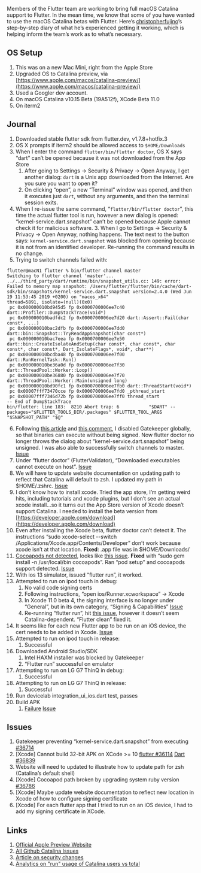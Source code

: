 Members of the Flutter team are working to bring full macOS Catalina support to Flutter. In the mean time, we know that some of you have wanted to use the macOS Catalina betas with Flutter. Here’s [christopherfujino](http://www.github.com/christopherfujino)’s step-by-step diary of what he’s experienced getting it working, which is helping inform the team’s work as to what’s necessary.

## OS Setup

1. This was on a new Mac Mini, right from the Apple Store
1. Upgraded OS to Catalina preview, via [https://www.apple.com/macos/catalina-preview/](https://www.apple.com/macos/catalina-preview/)
1. Used a Googler dev account.
1. On macOS Catalina v10.15 Beta (19A512f), XCode Beta 11.0
1. On iterm2

## Journal

1. Downloaded stable flutter sdk from flutter.dev, v1.7.8+hotfix.3
2. OS X prompts if iterm2 should be allowed access to `$HOME/Downloads`
3. When I enter the command `flutter/bin/flutter doctor`, OS X says “dart” can’t be opened because it was not downloaded from the App Store
    1. After going to Settings -> Security & Privacy -> Open Anyway, I get another dialog: `dart` is a Unix app downloaded from the Internet. Are you sure you want to open it?
    2. On clicking “open”, a new “Terminal” window was opened, and then it executes just `dart`, without any arguments, and then the terminal session exits.
4. When I re-issue the same command, “`flutter/bin/flutter doctor`”, this time the actual flutter tool is run, however a new dialog is opened: “kernel-service.dart.snapshot” can’t be opened because Apple cannot check it for malicious software.
    3. When I go to Settings -> Security & Privacy -> Open Anyway, nothing happens. The text next to the button says: `kernel-service.dart.snapshot` was blocked from opening because it is not from an identified developer. Re-running the command results in no change.
5. Trying to switch channels failed with: 
```
flutter@macN1 flutter % bin/flutter channel master
Switching to flutter channel 'master'...
../../third_party/dart/runtime/bin/snapshot_utils.cc: 149: error: Failed to memory map snapshot: /Users/flutter/flutter/bin/cache/dart-sdk/bin/snapshots/kernel-service.dart.snapshot version=2.4.0 (Wed Jun 19 11:53:45 2019 +0200) on "macos_x64"
thread=5891, isolate=(null)(0x0)
 pc 0x000000010bd945d5 fp 0x0000700006ee7c40 dart::Profiler::DumpStackTrace(void*)
 pc 0x000000010badfdc2 fp 0x0000700006ee7d20 dart::Assert::Fail(char const*, ...)
 pc 0x000000010bac2dfb fp 0x0000700006ee7dd0 dart::bin::Snapshot::TryReadAppSnapshot(char const*)
 pc 0x000000010bac7eea fp 0x0000700006ee7e50 dart::bin::CreateIsolateAndSetup(char const*, char const*, char const*, char const*, Dart_IsolateFlags*, void*, char**)
 pc 0x000000010bcdba48 fp 0x0000700006ee7f00 dart::RunKernelTask::Run()
 pc 0x000000010be36a0d fp 0x0000700006ee7f30 dart::ThreadPool::Worker::Loop()
 pc 0x000000010be36880 fp 0x0000700006ee7f70 dart::ThreadPool::Worker::Main(unsigned long)
 pc 0x000000010bd90fc1 fp 0x0000700006ee7fb0 dart::ThreadStart(void*)
 pc 0x00007fff73470cce fp 0x0000700006ee7fd0 _pthread_start
 pc 0x00007fff7346d72b fp 0x0000700006ee7ff0 thread_start
-- End of DumpStackTrace
bin/flutter: line 183:  8210 Abort trap: 6           "$DART" --packages="$FLUTTER_TOOLS_DIR/.packages" $FLUTTER_TOOL_ARGS "$SNAPSHOT_PATH" "$@"
```
6. Following [this article](https://www.imore.com/how-open-apps-unidentified-developers-mac) and [this comment](https://github.com/flutter/flutter/issues/33890#issuecomment-505160047), I disabled Gatekeeper globally, so that binaries can execute without being signed. Now flutter doctor no longer throws the dialog about “kernel-service.dart.snapshot” being unsigned. I was also able to successfully switch channels to master. [Issue](#bookmark=id.25e6jsylorxh)
7. Under “flutter doctor” (FlutterValidator), “Downloaded executables cannot execute on host”. [Issue](#bookmark=id.7mbconxtxa5o)
8. We will have to update website documentation on updating path to reflect that Catalina will default to zsh. I updated my path in $HOME/.zshrc. [Issue](#bookmark=id.f2ofxa8u7wdj)
9. I don’t know how to install xcode. Tried the app store, I’m getting weird hits, including tutorials and xcode plugins, but I don’t see an actual xcode install...so it turns out the App Store version of Xcode doesn’t support Catalina. I needed to install the beta version from [https://developer.apple.com/download](https://developer.apple.com/download)
10. Even after installing the Xcode beta, flutter doctor can’t detect it. The instructions “sudo xcode-select --switch /Applications/Xcode.app/Contents/Developer” don’t work because xcode isn’t at that location. **Fixed**: .app file was in $HOME/Downloads/
11. [Cocoapods not detected](https://paste.googleplex.com/5337691329658880), looks like [this issue](https://github.com/CocoaPods/CocoaPods/issues/6898). **Fixed** with “sudo gem install -n /usr/local/bin cocoapods”. Ran “pod setup” and cocoapods support detected. [Issue](#bookmark=id.cmv5tr1c75c2)
12. With ios 13 simulator, issued “flutter run”, it worked.
13. Attempted to run on ipod touch in debug:
    1. No valid code signing certs
    1. Following instructions, “open ios/Runner.xcworkspace” -> Xcode
    1. In Xcode 11.0 beta 4, the signing interface is no longer under “General”, but in its own category, “Signing & Capabilities” [Issue](#bookmark=id.ytjcs6eq4hd6)
    1. Re-running “flutter run”, hit [this issue](https://github.com/flutter/flutter/issues/35989), however it doesn’t seem Catalina-dependent. “Flutter clean” fixed it.
14. It seems like for each new Flutter app to be run on an iOS device, the cert needs to be added in Xcode. [Issue](#bookmark=id.yem94kf91g67)
15. Attempted to run on ipod touch in release:
    1. Successful
16. Downloaded Android Studio/SDK
    1. Intel HAXM installer was blocked by Gatekeeper
    1. “Flutter run” successful on emulator
17. Attempting to run on LG G7 ThinQ in debug:
    1. Successful
18. Attempting to run on LG G7 ThinQ in release:
    1. Successful
19. Run devicelab integration_ui_ios.dart test, passes
20. Build APK
    1. [Failure](https://paste.googleplex.com/4621858055913472) [Issue](#bookmark=id.7mbconxtxa5o)


## Issues

1. Gatekeeper preventing “kernel-service.dart.snapshot” from executing [#36714](https://github.com/flutter/flutter/issues/36714)
2. [Xcode] Cannot build 32-bit APK on XCode >= 10 [flutter #36114](https://github.com/flutter/flutter/issues/36114) [Dart #36839](https://github.com/dart-lang/sdk/issues/36839)
3. Website will need to updated to illustrate how to update path for zsh (Catalina’s default shell)
4. [Xcode] Cocoapod path broken by upgrading system ruby version [#36786](https://github.com/flutter/flutter/issues/36786)
5. [Xcode] Maybe update website documentation to reflect new location in Xcode of how to configure signing certificate
6. [Xcode] For each flutter app that I tried to run on an iOS device, I had to add my signing certificate in XCode.

## Links
1. [Official Apple Preview Website](https://www.apple.com/macos/catalina-preview/)
2. [All Github Catalina Issues](https://github.com/flutter/flutter/issues?q=is%3Aopen+is%3Aissue+label%3A%E2%80%8E%E2%80%8D%F0%9F%92%BBplatform-catalina)
3. [Article on security changes](https://www.cnet.com/news/6-macos-catalina-security-changes-from-apple-coming-this-fall/)
4. [Analytics on "run" usage of Catalina users vs total](https://analytics.google.com/analytics/web/#/report/app-content-pages/a67589403w118070018p123509034/explorer-table.plotKeys=%5B%5D&explorer-table.rowCount=10&_r.drilldown=analytics.contentDescription:run&_.useg=userXdHHlEdERVe-Do4CY8LIzA,builtin13&explorer-graphOptions.clearCompareConcept=true)